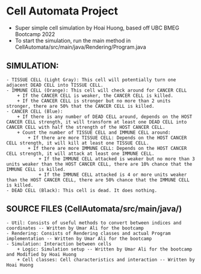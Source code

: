 # Cell Automata Project

- Super simple cell simulation by Hoai Huong, based off UBC BMEG Bootcamp 2022
- To start the simulation, run the main method in CellAutomata/src/main/java/Rendering/Program.java
## SIMULATION:
	- TISSUE CELL (Light Gray): This cell will potentially turn one adjacent DEAD CELL into TISSUE CELL.
	- IMMUNE CELL (Orange): This cell will check around for CANCER CELL
		+ If the CANCER CELL is weaker, the CANCER CELL is killed.
		+ If the CANCER CELL is stronger but no more than 2 units stronger, there are 50% that the CANCER CELL is killed.
	- CANCER CELL (Blue):
		+ If there is any number of DEAD CELL around, depends on the HOST CANCER CELL strength, it will transform at least one DEAD CELL into CANCER CELL with half the strength of the HOST CANCER CELL.
		+ Count the number of TISSUE CELL and IMMUNE CELL around:
			+ If there are more TISSUE CELL: Depends on the HOST CANCER CELL strength, it will kill at least one TISSUE CELL.
			+ If there are more IMMUNE CELL: Depends on the HOST CANCER CELL strength, it will attack at least one IMMUNE CELL.
				+ If the IMMUNE CELL attacked is weaker but no more than 3 units weaker than the HOST CANCER CELL, there are 10% chance that the IMMUNE CELL is killed.
				+ If the IMMUNE CELL attacked is 4 or more units weaker than the HOST CANCER CELL, there are 50% chance that the IMMUNE CELL is killed.
	- DEAD CELL (Black): This cell is dead. It does nothing.

## SOURCE FILES (CellAutomata/src/main/java/)
	- Util: Consists of useful methods to convert between indices and coordinates -- Written by Umar Ali for the bootcamp
	- Rendering: Consists of Rendering classes and actual Program implementation -- Written by Umar Ali for the bootcamp
	- Simulation: Interaction between cells
		+ Logic: Simulation setup -- Written by Umar Ali for the bootcamp and Modified by Hoai Huong
		+ Cell classes: Cell characteristics and interaction -- Written by Hoai Huong

